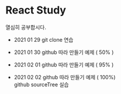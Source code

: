 # React Study

열심히 공부합시다. 

- 2021 01 29
git clone 연습  

- 2021 01 30 
github 따라 만들기 예제 ( 50% )

- 2021 02 01
github 따라 만들기 예제 ( 95% ) 

- 2021 02 02
github 따라 만들기 예제 ( 100%)  
github sourceTree 실습 

